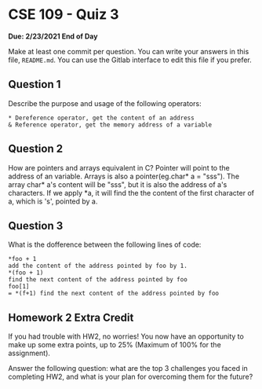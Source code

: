 # CSE 109 - Quiz 3

**Due: 2/23/2021 End of Day**

Make at least one commit per question. You can write your answers in this file, `README.md`. You can use the Gitlab interface to edit this file if you prefer.

## Question 1

Describe the purpose and usage of the following operators:

~~~
* Dereference operator, get the content of an address
& Reference operator, get the memory address of a variable
~~~

## Question 2

How are pointers and arrays equivalent in C?
Pointer will point to the address of an variable. Arrays is also a pointer(eg.char* a = "sss"). The array char* a's content will be "sss", but it is also the address of a's characters. If we apply *a, it will find the the content of the first character of a, which is 's', pointed by a.

## Question 3

What is the dofference between the following lines of code:

~~~
*foo + 1
add the content of the address pointed by foo by 1.
*(foo + 1)
find the next content of the address pointed by foo
foo[1]
= *(f+1) find the next content of the address pointed by foo
~~~

## Homework 2 Extra Credit

If you had trouble with HW2, no worries! You now have an opportunity to make up some extra points, up to 25% (Maximum of 100% for the assignment).

Answer the following question: what are the top 3 challenges you faced in completing HW2, and what is your plan for overcoming them for the future?






